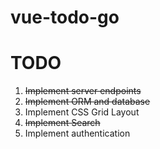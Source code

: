 # vue-todo-go

# TODO
1. <s>Implement server endpoints</s>
2. <s>Implement ORM and database</s>
3. Implement CSS Grid Layout
4. <s>Implement Search</s>
5. Implement authentication
